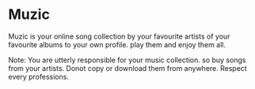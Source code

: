 # Muzic
Muzic is your online song collection by your favourite artists of your favourite albums to your own profile. play them and enjoy them all.

Note: You are utterly responsible for your music collection. so buy songs from your artists. Donot copy or download them from anywhere. Respect every professions.

